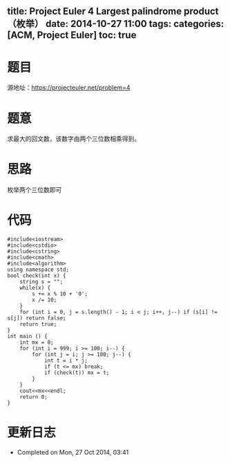 title: Project Euler 4 Largest palindrome product（枚举）
date: 2014-10-27 11:00
tags: 
categories: [ACM, Project Euler]
toc: true
---
# 题目	
源地址：https://projecteuler.net/problem=4

# 题意
求最大的回文数，该数字由两个三位数相乘得到。

# 思路
枚举两个三位数即可
<!--more-->

# 代码
```
#include<iostream>
#include<cstdio>
#include<cstring>
#include<cmath>
#include<algorithm>
using namespace std;
bool check(int x) {
    string s = "";
    while(x) {
        s += x % 10 + '0';
        x /= 10;
    }
    for (int i = 0, j = s.length() - 1; i < j; i++, j--) if (s[i] != s[j]) return false;
    return true;
}
int main () {
    int mx = 0;
    for (int i = 999; i >= 100; i--) {
        for (int j = i; j >= 100; j--) {
            int t = i * j;
            if (t <= mx) break;
            if (check(t)) mx = t;
        }
    }
    cout<<mx<<endl;
    return 0;
}
```

# 更新日志
- Completed on Mon, 27 Oct 2014, 03:41
